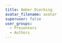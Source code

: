 ```yaml
---
title: Amber Dierking
avatar_filename: avatar
superuser: false
user_groups:
  - Presenters
  - Authors
---
```

